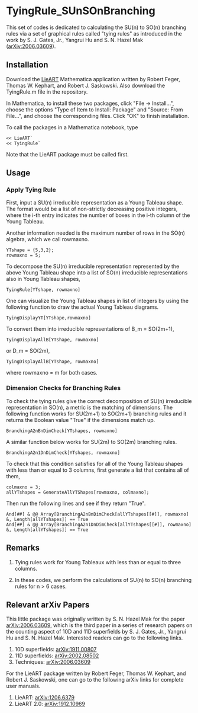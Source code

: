 # TyingRule_SUnSOnBranching

This set of codes is dedicated to calculating the SU(n) to SO(n) branching rules via a set of graphical rules called "tying rules" as introduced in the work by S. J. Gates, Jr., Yangrui Hu and S. N. Hazel Mak ([arXiv:2006.03609](https://arxiv.org/abs/2006.03609)). 


## Installation

Download the [LieART](https://lieart.hepforge.org/) Mathematica application written by Robert Feger, Thomas W. Kephart, and Robert J. Saskowski. Also download the TyingRule.m file in the repository. 

In Mathematica, to install these two packages, click "File -> Install...", choose the options "Type of Item to Install: Package" and "Source: From File...", and choose the corresponding files. Click "OK" to finish installation. 

To call the packages in a Mathematica notebook, type

```
<< LieART`
<< TyingRule`
```

Note that the LieART package must be called first.


## Usage

### Apply Tying Rule

First, input a SU(n) irreducible representation as a Young Tableau shape. The format would be a list of non-strictly decreasing positive integers, where the i-th entry indicates the number of boxes in the i-th column of the Young Tableau. 

Another information needed is the maximum number of rows in the SO(n) algebra, which we call rowmaxno.

```
YTshape = {5,3,2};
rowmaxno = 5;
```

To decompose the SU(n) irreducible representation represented by the above Young Tableau shape into a list of SO(n) irreducible representations also in Young Tableau shapes,

```
TyingRule[YTshape, rowmaxno]
```

One can visualize the Young Tableau shapes in list of integers by using the following function to draw the actual Young Tableau diagrams.

```
TyingDisplayYT[YTshape,rowmaxno]
```

To convert them into irreducible representations of B_m = SO(2m+1), 

```
TyingDisplayAllB[YTshape, rowmaxno]
```

or D_m = SO(2m), 

```
TyingDisplayAllB[YTshape, rowmaxno]
```

where rowmaxno = m for both cases.

### Dimension Checks for Branching Rules

To check the tying rules give the correct decomposition of SU(n) irreducible representation in SO(n), a metric is the matching of dimensions. The following function works for SU(2m+1) to SO(2m+1) branching rules and it returns the Boolean value "True" if the dimensions match up.

```
BranchingA2nBnDimCheck[YTshapes, rowmaxno]
```

A similar function below works for SU(2m) to SO(2m) branching rules.

```
BranchingA2n1DnDimCheck[YTshapes, rowmaxno]
```

To check that this condition satisfies for all of the Young Tableau shapes with less than or equal to 3 columns, first generate a list that contains all of them,

```
colmaxno = 3;
allYTshapes = GenerateAllYTShapes[rowmaxno, colmaxno];
```

Then run the following lines and see if they return "True".

```
And[##] & @@ Array[BranchingA2nBnDimCheck[allYTshapes[[#]], rowmaxno] &, Length[allYTshapes]] == True
And[##] & @@ Array[BranchingA2n1DnDimCheck[allYTshapes[[#]], rowmaxno] &, Length[allYTshapes]] == True
```


## Remarks

1. Tying rules work for Young Tableaux with less than or equal to three columns.

2. In these codes, we perform the calculations of SU(n) to SO(n) branching rules for n > 6 cases.


## Relevant arXiv Papers

This little package was originally written by S. N. Hazel Mak for the paper [arXiv:2006.03609](https://arxiv.org/abs/2006.03609), which is the third paper in a series of research papers on the counting aspect of 10D and 11D superfields by S. J. Gates, Jr., Yangrui Hu and S. N. Hazel Mak. Interested readers can go to the following links.

1. 10D superfields: [arXiv:1911.00807](https://arxiv.org/abs/1911.00807)
2. 11D superfields: [arXiv:2002.08502](https://arxiv.org/abs/2002.08502)
3. Techniques: [arXiv:2006.03609](https://arxiv.org/abs/2006.03609)

For the LieART package written by Robert Feger, Thomas W. Kephart, and Robert J. Saskowski, one can go to the following arXiv links for complete user manuals. 

1. LieART: [arXiv:1206.6379](https://arxiv.org/abs/1206.6379)
2. LieART 2.0: [arXiv:1912.10969](https://arxiv.org/abs/1912.10969)





